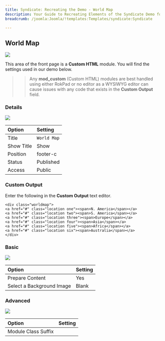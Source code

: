 ```yaml
---
title: Syndicate: Recreating the Demo - World Map
description: Your Guide to Recreating Elements of the Syndicate Demo for Joomla
breadcrumb: /joomla:Joomla/!templates:Templates/syndicate:Syndicate

---
```


World Map
-----

![][demo]

This area of the front page is a **Custom HTML** module. You will find the settings used in our demo below.

>> Any **mod_custom** (Custom HTML) modules are best handled using either RokPad or no editor as a WYSIWYG editor can cause issues with any code that exists in the **Custom Output** field.

### Details

![][demo2]

| Option     | Setting       |
| :--------- | :------------ |
| Title      | `World Map`   |
| Show Title | Show          |
| Position   | footer-c      |
| Status     | Published     |
| Access     | Public        |

### Custom Output

Enter the following in the **Custom Output** text editor.

~~~
<div class="worldmap">
<a href="#" class="location one"><span>N. America</span></a>
<a href="#" class="location two"><span>S. America</span></a>
<a href="#" class="location three"><span>Europe</span></a>
<a href="#" class="location four"><span>Asia</span></a>
<a href="#" class="location five"><span>Africa</span></a>
<a href="#" class="location six"><span>Australia</span></a>
</div>
~~~

### Basic

![][demo3]

| Option                    | Setting |  
| :------------------------ | :------ |  
| Prepare Content           | Yes     |  
| Select a Background Image | Blank   |

### Advanced

![][demo4]

| Option              | Setting    |
| :------------------ | :--------- |
| Module Class Suffix |            |

[demo]: assets/demo_11.jpeg
[demo2]: assets/demo_11a.jpeg
[demo3]: assets/demo_11b.jpeg
[demo4]: assets/demo_11c.jpeg
